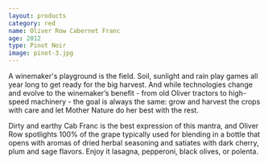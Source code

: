 ```yaml
---
layout: products
category: red
name: Oliver Row Cabernet Franc
age: 2012
type: Pinot Noir 
image: pinot-3.jpg
---
```



A winemaker's playground is the field. Soil, sunlight and rain play games all year long to get ready for the big harvest. And while technologies change and evolve to the winemaker’s benefit - from old Oliver tractors to high-speed machinery - the goal is always the same: grow and harvest the crops with care and let Mother Nature do her best with the rest.

Dirty and earthy Cab Franc is the best expression of this mantra, and Oliver Row spotlights 100% of the grape typically used for blending in a bottle that opens with aromas of dried herbal seasoning and satiates with dark cherry, plum and sage flavors. Enjoy it lasagna, pepperoni, black olives, or polenta.